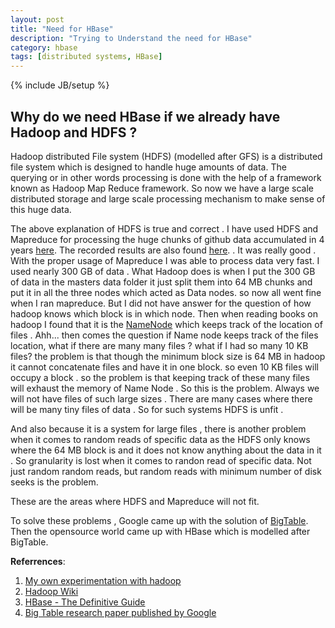 ```yaml
---
layout: post
title: "Need for HBase"
description: "Trying to Understand the need for HBase"
category: hbase
tags: [distributed systems, HBase]
---
```

{% include JB/setup %}

## Why do we need HBase if we already have Hadoop and HDFS ?

Hadoop distributed File system (HDFS) (modelled after GFS) is a distributed file system which is designed to
handle huge amounts of data. The querying or in other words processing is done with the help of a framework
known as Hadoop Map Reduce framework. So now we have a large scale distributed storage and large scale
processing mechanism to make sense of this huge data.

The above explanation of HDFS is true and correct . I have used HDFS and Mapreduce for processing the huge chunks of github data accumulated in 4 years 
[here](https://github.com/HarishAtGitHub/hadoop-mapreduce-githubdata). The recorded results are also found 
[here](https://github.com/HarishAtGitHub/hadoop-mapreduce-githubdata/blob/master/performance/Hadoop%20job_201408222343_0001%20on%20master.pdf).
. It was really good . With the proper usage of Mapreduce I was able to process data very fast. 
I used nearly 300 GB of data . What Hadoop does is when I put the 300 GB of data in the masters data folder it just
split them into 64 MB chunks and put it in all the three nodes which acted as Data nodes. so now all went fine when
I ran mapreduce. But I did not have answer for the question of how hadoop knows which block is
in which node. Then when reading books on hadoop I found that it is the [NameNode](http://wiki.apache.org/hadoop/NameNode)
which keeps track of the location of files . Ahh... then comes the question if Name node keeps track of the 
files location, what if there are many many files ? what if I had so many 10 KB files?  the problem is that though
the minimum block size is 64 MB in hadoop it cannot concatenate files and have it in one block. so even
10 KB files will occupy a block . so the problem is that keeping track of these many files will exhaust the
memory of Name Node . So this is the problem.  Always we will not have files of such large sizes . There
are many cases where there will be many tiny files of data . So for such systems HDFS is unfit .

And also because it is a system for large files , there is another problem when it comes to random reads of 
specific data as the HDFS only knows where the 64 MB block is and it does not know anything about the data in
 it . So granularity is lost when it comes to randon read of specific data. Not just random random reads, but random reads with minimum number of disk seeks is the problem.
 
These are the areas where HDFS and Mapreduce will not fit.

To solve these problems , Google came up with the solution of [BigTable](http://static.googleusercontent.com/media/research.google.com/en//archive/bigtable-osdi06.pdf).
Then the opensource world came up with HBase which is modelled after BigTable.


**Referrences**:

1. [My own experimentation with hadoop](https://github.com/HarishAtGitHub/hadoop-mapreduce-githubdata)
2. [Hadoop Wiki](http://wiki.apache.org/hadoop/NameNode)
3. [HBase - The Definitive Guide](http://www.gocit.vn/files/Oreilly.HBase.The.Definitive.Guide-www.gocit.vn.pdf)
4. [Big Table research paper published by Google](http://static.googleusercontent.com/media/research.google.com/en//archive/bigtable-osdi06.pdf)
